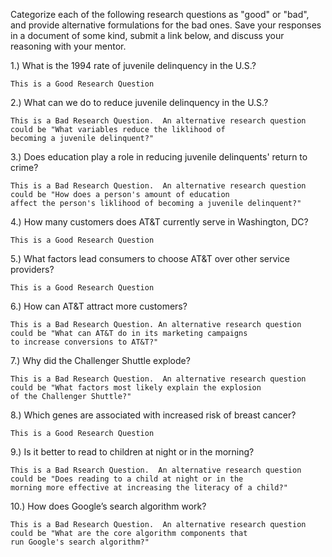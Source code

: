 Categorize each of the following research questions as "good" or "bad", and provide alternative formulations for the bad ones. 
Save your responses in a document of some kind, submit a link below, and discuss your reasoning with your mentor.

1.) What is the 1994 rate of juvenile delinquency in the U.S.?

    This is a Good Research Question
    
2.) What can we do to reduce juvenile delinquency in the U.S.?

    This is a Bad Research Question.  An alternative research question could be "What variables reduce the liklihood of
    becoming a juvenile delinquent?"
    
3.) Does education play a role in reducing juvenile delinquents' return to crime?

    This is a Bad Research Question.  An alternative research question could be "How does a person's amount of education
    affect the person's liklihood of becoming a juvenile delinquent?"
    
4.) How many customers does AT&T currently serve in Washington, DC?

    This is a Good Research Question

5.) What factors lead consumers to choose AT&T over other service providers?

    This is a Good Research Question

6.) How can AT&T attract more customers?

    This is a Bad Research Question. An alternative research question could be "What can AT&T do in its marketing campaigns
    to increase conversions to AT&T?"
    
7.) Why did the Challenger Shuttle explode?

    This is a Bad Research Question.  An alternative research question could be "What factors most likely explain the explosion
    of the Challenger Shuttle?"
    
8.) Which genes are associated with increased risk of breast cancer?

    This is a Good Research Question
    
9.) Is it better to read to children at night or in the morning?

    This is a Bad Rsearch Question.  An alternative research question could be "Does reading to a child at night or in the
    morning more effective at increasing the literacy of a child?"
    
10.) How does Google’s search algorithm work?

    This is a Bad Research Question.  An alternative research question could be "What are the core algorithm components that
    run Google's search algorithm?"
    
    

